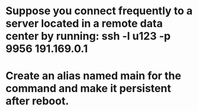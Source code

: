 # Suppose you connect frequently to a server located in a remote data center by running: ssh -l u123 -p 9956 191.169.0.1 
# Create an alias named main for the command and make it persistent after reboot.